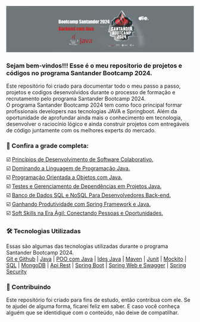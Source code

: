 <!-- Imagem Bootcamp -->
![](https://github.com/Diegojfsr/Santander_Backend_Java_2024/blob/main/img/Capa_Bootcamp_Santander2024.jpg)


### Sejam bem-vindos!!! Esse é o meu repositorio de projetos e códigos no programa Santander Bootcamp 2024.
Este repositório foi criado para documentar todo o meu passo a passo, projetos e codigos desenvolvidos durante o processo de formação e recrutamento pelo programa Santander Bootcamp 2024.  
O programa Santander Bootcamp 2024 tem como foco principal formar profissionais developers  nas tecnologias JAVA e Springboot. Além da oportunidade de aprofundar ainda mais o conhecimento em tecnologia, desenvolver o raciocínio lógico e ainda  construir projetos com entregáveis de código juntamente com os melhores experts do mercado.


### 🚦 Confira a grade completa:
☑️ [Princípios de Desenvolvimento de Software Colaborativo.](https://github.com/Diegojfsr/Santander_Backend_Java_2024/tree/main/Princ%C3%ADpios%20de%20Desenvolvimento%20de%20Software%20Colaborativo)  
☑️ [Dominando a Linguagem de Programação Java.](https://github.com/Diegojfsr/Santander_Backend_Java_2024/tree/main/Dominando%20a%20Linguagem%20de%20Programa%C3%A7%C3%A3o%20Java)  
☑️ [Programação Orientada a Objetos com Java.]()  
☑️ [Testes e Gerenciamento de Dependências em Projetos Java.]()  
☑️ [Banco de Dados SQL e NoSQL Para Desenvolvedores Back-end.]()  
☑️ [Ganhando Produtividade com Spring Framework e Java.]()  
☑️ [Soft Skills na Era Ágil: Conectando Pessoas e Oportunidades.]()

<!--
### 📝 Lista de Atividades
Esta área é reservada para as atividades desenvolvidas por mim no dia a dia, durante toda a jornada.
As atividades estão separadas por Módulos.  

[Atividade I]()



### 🚩 Lista de Projetos
Esta área é reservada para os projetos desenvolvidos por mim no dia a dia, durante toda a jornada.  

[Projeto I]()

-->

### 🛠 Tecnologias Utilizadas
Essas são algumas das tecnologias utilizadas durante o programa Santander Bootcamp 2024.  
[Git e Github](https:)  |
[Java](https:)  |
[POO com Java](https:)  |
[Ides Java](https:)  |
[Maven](https:)  |
[Junit](https:)  |
[Mockito](https:)  |
[SQL](https:)  |
[MongoDB](https:)  |
[Api Rest](https:)  |
[Spring Boot](https:)  |
[Spring Web e Swagger](https:)  |
[Spring Security](https:)



### 🤝 Contribuindo
Este repositório foi criado para fins de estudo, então contribua com ele. Se te ajudei de alguma forma, ficarei feliz em
saber. E caso você conheça alguém que se identidique com o conteúdo, não deixe de compatilhar.



